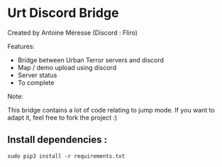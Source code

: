 # Urt Discord Bridge

Created by Antoine Méresse (Discord : Fliro)

Features:
* Bridge between Urban Terror servers and discord
* Map / demo upload using discord
* Server status
* To complete

Note: 

This bridge contains a lot of code relating to jump mode. If you want to adapt it, feel free to fork the project :)

## Install dependencies :

```
sudo pip3 install -r requirements.txt
```